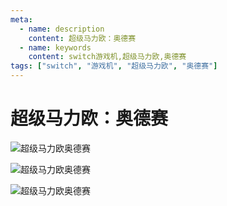 ```yaml
---
meta:
  - name: description
    content: 超级马力欧：奥德赛
  - name: keywords
    content: switch游戏机,超级马力欧,奥德赛
tags: ["switch", "游戏机", "超级马力欧", "奥德赛"]
---
```

# 超级马力欧：奥德赛


![超级马力欧奥德赛](https://2.z.wiki/images/20211115/981c23a9878d481d8c703edd0569c34a.png)


![超级马力欧奥德赛](https://3.z.wiki/images/20211115/570520d0680d4a6fbc26023db887063d.png)


![超级马力欧奥德赛](https://1.z.wiki/images/20211115/cf5e19bdc6ca4719a7b0925f86f2b652.png)







